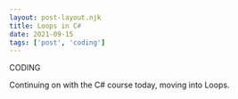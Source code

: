 ```yaml
---
layout: post-layout.njk
title: Loops in C#
date: 2021-09-15
tags: ['post', 'coding']
---
```

<!-- Excerpt Start -->
CODING
<!-- Excerpt End -->

Continuing on with the C# course today, moving into Loops.
